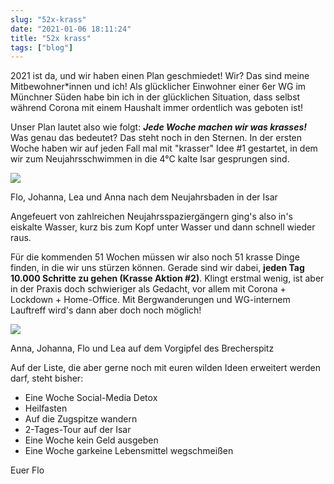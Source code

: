 ```yaml
---
slug: "52x-krass"
date: "2021-01-06 18:11:24"
title: "52x krass"
tags: ["blog"]
---
```


2021 ist da, und wir haben einen Plan geschmiedet! Wir? Das sind meine Mitbewohner\*innen und ich! Als glücklicher Einwohner einer 6er WG im Münchner Süden habe bin ich in der glücklichen Situation, dass selbst während Corona mit einem Haushalt immer ordentlich was geboten ist!

Unser Plan lautet also wie folgt: _**Jede Woche machen wir was krasses**_**_!_** Was genau das bedeutet? Das steht noch in den Sternen. In der ersten Woche haben wir auf jeden Fall mal mit "krasser" Idee #1 gestartet, in dem wir zum Neujahrsschwimmen in die 4°C kalte Isar gesprungen sind.

![](/content/images/2021/01/IMG_2087.jpeg)

Flo, Johanna, Lea und Anna nach dem Neujahrsbaden in der Isar

Angefeuert von zahlreichen Neujahrsspaziergängern ging's also in's eiskalte Wasser, kurz bis zum Kopf unter Wasser und dann schnell wieder raus.

Für die kommenden 51 Wochen müssen wir also noch 51 krasse Dinge finden, in die wir uns stürzen können. Gerade sind wir dabei, **jeden Tag 10.000 Schritte zu gehen (Krasse Aktion #2)**. Klingt erstmal wenig, ist aber in der Praxis doch schwieriger als Gedacht, vor allem mit Corona + Lockdown + Home-Office. Mit Bergwanderungen und WG-internem Lauftreff wird's dann aber doch noch möglich!

![](/content/images/2021/01/b687c1e4-4dea-456c-8819-e95f6b0649ac.jpg)

Anna, Johanna, Flo und Lea auf dem Vorgipfel des Brecherspitz

Auf der Liste, die aber gerne noch mit euren wilden Ideen erweitert werden darf, steht bisher:

- Eine Woche Social-Media Detox
- Heilfasten
- Auf die Zugspitze wandern
- 2-Tages-Tour auf der Isar
- Eine Woche kein Geld ausgeben
- Eine Woche garkeine Lebensmittel wegschmeißen

Euer Flo
